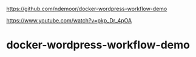 https://github.com/ndemoor/docker-wordpress-workflow-demo

https://www.youtube.com/watch?v=pkp_Dr_4pOA

# docker-wordpress-workflow-demo